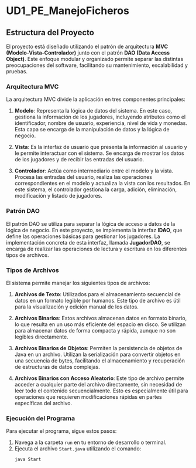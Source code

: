 # UD1_PE_ManejoFicheros

## Estructura del Proyecto

El proyecto está diseñado utilizando el patrón de arquitectura **MVC (Modelo-Vista-Controlador)** junto con el patrón **DAO (Data Access Object)**. Este enfoque modular y organizado permite separar las distintas preocupaciones del software, facilitando su mantenimiento, escalabilidad y pruebas.

### Arquitectura MVC

La arquitectura MVC divide la aplicación en tres componentes principales:

1. **Modelo**: Representa la lógica de datos del sistema. En este caso, gestiona la información de los jugadores, incluyendo atributos como el identificador, nombre de usuario, experiencia, nivel de vida y monedas. Esta capa se encarga de la manipulación de datos y la lógica de negocio.

2. **Vista**: Es la interfaz de usuario que presenta la información al usuario y le permite interactuar con el sistema. Se encarga de mostrar los datos de los jugadores y de recibir las entradas del usuario.

3. **Controlador**: Actúa como intermediario entre el modelo y la vista. Procesa las entradas del usuario, realiza las operaciones correspondientes en el modelo y actualiza la vista con los resultados. En este sistema, el controlador gestiona la carga, adición, eliminación, modificación y listado de jugadores.

### Patrón DAO

El patrón DAO se utiliza para separar la lógica de acceso a datos de la lógica de negocio. En este proyecto, se implementa la interfaz **IDAO**, que define las operaciones básicas para gestionar los jugadores. La implementación concreta de esta interfaz, llamada **JugadorDAO**, se encarga de realizar las operaciones de lectura y escritura en los diferentes tipos de archivos.

### Tipos de Archivos

El sistema permite manejar los siguientes tipos de archivos:

1. **Archivos de Texto**: Utilizados para el almacenamiento secuencial de datos en un formato legible por humanos. Este tipo de archivo es útil para la visualización y edición manual de los datos.

2. **Archivos Binarios**: Estos archivos almacenan datos en formato binario, lo que resulta en un uso más eficiente del espacio en disco. Se utilizan para almacenar datos de forma compacta y rápida, aunque no son legibles directamente.

3. **Archivos Binarios de Objetos**: Permiten la persistencia de objetos de Java en un archivo. Utilizan la serialización para convertir objetos en una secuencia de bytes, facilitando el almacenamiento y recuperación de estructuras de datos complejas.

4. **Archivos Binarios con Acceso Aleatorio**: Este tipo de archivo permite acceder a cualquier parte del archivo directamente, sin necesidad de leer todo el contenido secuencialmente. Esto es especialmente útil para operaciones que requieren modificaciones rápidas en partes específicas del archivo.

### Ejecución del Programa

Para ejecutar el programa, sigue estos pasos:

1. Navega a la carpeta `run` en tu entorno de desarrollo o terminal.
2. Ejecuta el archivo `Start.java` utilizando el comando:
   ```bash
   java Start
